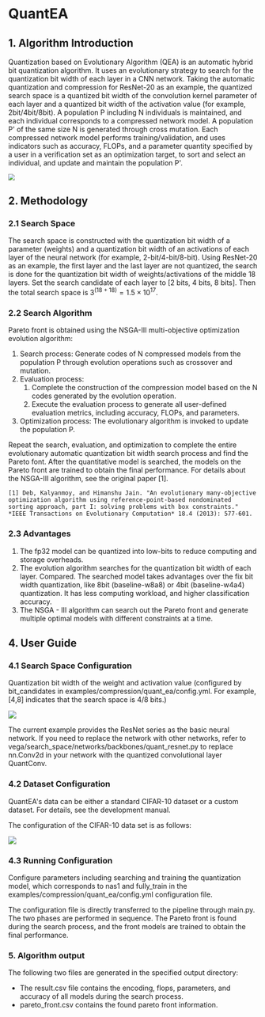 # QuantEA

## 1. Algorithm Introduction

Quantization based on Evolutionary Algorithm (QEA) is an automatic hybrid bit quantization algorithm. It uses an evolutionary strategy to search for the quantization bit width of each layer in a CNN network. Taking the automatic quantization and compression for ResNet-20 as an example, the quantized search space is a quantized bit width of the convolution kernel parameter of each layer and a quantized bit width of the activation value (for example, 2bit/4bit/8bit). A population P including N individuals is maintained, and each individual corresponds to a compressed network model. A population P' of the same size N is generated through cross mutation. Each compressed network model performs training/validation, and uses indicators such as accuracy, FLOPs, and a parameter quantity specified by a user in a verification set as an optimization target, to sort and select an individual, and update and maintain the population P'.

<img src="./images/quant_ea.png" style="zoom:80%;" />

## 2. Methodology 

### 2.1 Search Space

The search space is constructed with the quantization bit width of a parameter (weights) and a quantization bit width of an activations of each layer of the neural network (for example, 2-bit/4-bit/8-bit). Using ResNet-20 as an example, the first layer and the last layer are not quantized, the search is done for the quantization bit width of weights/activations of the middle 18 layers. Set the search candidate of each layer to [2 bits, 4 bits, 8 bits]. Then the total search space is $`3^{(18+18)}=1.5\times 10^{17}`$.

### 2.2 Search Algorithm

Pareto front is obtained using the NSGA-III multi-objective optimization evolution algorithm:

1. Search process:
   Generate codes of N compressed models from the population P through evolution operations such as crossover and mutation.
2. Evaluation process:
   1. Complete the construction of the compression model based on the N codes generated by the evolution operation. 
   2. Execute the evaluation process to generate all user-defined evaluation metrics, including accuracy, FLOPs, and parameters.
3. Optimization process:
   The evolutionary algorithm is invoked to update the population P.

Repeat the search, evaluation, and optimization to complete the entire evolutionary automatic quantization bit width search process and find the Pareto font. After the quantitative model is searched, the models on the Pareto front are trained to obtain the final performance. For details about the NSGA-III algorithm, see the original paper [1].

```text
[1] Deb, Kalyanmoy, and Himanshu Jain. "An evolutionary many-objective optimization algorithm using reference-point-based nondominated sorting approach, part I: solving problems with box constraints." *IEEE Transactions on Evolutionary Computation* 18.4 (2013): 577-601.
```

### 2.3 Advantages

1. The fp32 model can be quantized into low-bits to reduce computing and storage overheads.
2. The evolution algorithm searches for the quantization bit width of each layer. Compared. The searched model takes advantages over the fix bit width quantization, like 8bit (baseline-w8a8) or 4bit (baseline-w4a4) quantization. It has less computing workload, and higher classification accuracy.
3. The NSGA - III algorithm can search out the Pareto front and generate multiple optimal models with different constraints at a time.


## 4. User Guide

### 4.1 Search Space Configuration

Quantization bit width of the weight and activation value (configured by bit_candidates in examples/compression/quant_ea/config.yml. For example, [4,8] indicates that the search space is 4/8 bits.)

![](./images/quant_ea_search_space.png)

The current example provides the ResNet series as the basic neural network. If you need to replace the network with other networks, refer to vega/search_space/networks/backbones/quant_resnet.py to replace nn.Conv2d in your network with the quantized convolutional layer QuantConv.

### 4.2 Dataset Configuration

QuantEA's data can be either a standard CIFAR-10 dataset or a custom dataset. For details, see the development manual.

The configuration of the CIFAR-10 data set is as follows:

![](./images/quant_ea_dataset.png)

### 4.3 Running Configuration

Configure parameters including searching and training the quantization model, which corresponds to nas1 and fully_train in the examples/compression/quant_ea/config.yml configuration file.

The configuration file is directly transferred to the pipeline through main.py. The two phases are performed in sequence. The Pareto front is found during the search process, and the front models are trained to obtain the final performance.

### 5. Algorithm output

The following two files are generated in the specified output directory:

- The result.csv file contains the encoding, flops, parameters, and accuracy of all models during the search process.
- pareto_front.csv contains the found pareto front information.
